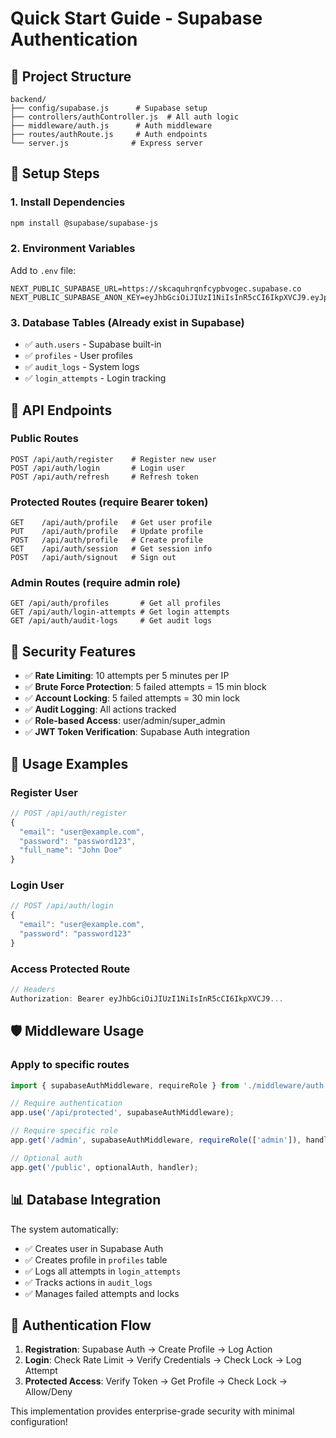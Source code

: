 # Quick Start Guide - Supabase Authentication

## 📁 Project Structure
```
backend/
├── config/supabase.js      # Supabase setup
├── controllers/authController.js  # All auth logic
├── middleware/auth.js      # Auth middleware  
├── routes/authRoute.js     # Auth endpoints
└── server.js              # Express server
```

## 🔧 Setup Steps

### 1. Install Dependencies
```bash
npm install @supabase/supabase-js
```

### 2. Environment Variables
Add to `.env` file:
```env
NEXT_PUBLIC_SUPABASE_URL=https://skcaquhrqnfcypbvogec.supabase.co
NEXT_PUBLIC_SUPABASE_ANON_KEY=eyJhbGciOiJIUzI1NiIsInR5cCI6IkpXVCJ9.eyJpc3MiOiJzdXBhYmFzZSIsInJlZiI6InNrY2FxdWhycW5mY3lwYnZvZ2VjIiwicm9sZSI6ImFub24iLCJpYXQiOjE3NTg3NjY5NDQsImV4cCI6MjA3NDM0Mjk0NH0.hF1DkrY2ywmqNwiVLHB1NI3cyMjKaqE585tMz503Be4
```

### 3. Database Tables (Already exist in Supabase)
- ✅ `auth.users` - Supabase built-in
- ✅ `profiles` - User profiles  
- ✅ `audit_logs` - System logs
- ✅ `login_attempts` - Login tracking

## 🚀 API Endpoints

### Public Routes
```
POST /api/auth/register    # Register new user
POST /api/auth/login       # Login user
POST /api/auth/refresh     # Refresh token
```

### Protected Routes (require Bearer token)
```
GET    /api/auth/profile   # Get user profile
PUT    /api/auth/profile   # Update profile
POST   /api/auth/profile   # Create profile
GET    /api/auth/session   # Get session info
POST   /api/auth/signout   # Sign out
```

### Admin Routes (require admin role)
```
GET /api/auth/profiles       # Get all profiles
GET /api/auth/login-attempts # Get login attempts
GET /api/auth/audit-logs     # Get audit logs
```

## 🔐 Security Features

- ✅ **Rate Limiting**: 10 attempts per 5 minutes per IP
- ✅ **Brute Force Protection**: 5 failed attempts = 15 min block
- ✅ **Account Locking**: 5 failed attempts = 30 min lock
- ✅ **Audit Logging**: All actions tracked
- ✅ **Role-based Access**: user/admin/super_admin
- ✅ **JWT Token Verification**: Supabase Auth integration

## 📝 Usage Examples

### Register User
```javascript
// POST /api/auth/register
{
  "email": "user@example.com",
  "password": "password123",
  "full_name": "John Doe"
}
```

### Login User
```javascript
// POST /api/auth/login
{
  "email": "user@example.com", 
  "password": "password123"
}
```

### Access Protected Route
```javascript
// Headers
Authorization: Bearer eyJhbGciOiJIUzI1NiIsInR5cCI6IkpXVCJ9...
```

## 🛡️ Middleware Usage

### Apply to specific routes
```javascript
import { supabaseAuthMiddleware, requireRole } from './middleware/auth.js';

// Require authentication
app.use('/api/protected', supabaseAuthMiddleware);

// Require specific role
app.get('/admin', supabaseAuthMiddleware, requireRole(['admin']), handler);

// Optional auth
app.get('/public', optionalAuth, handler);
```

## 📊 Database Integration

The system automatically:
- ✅ Creates user in Supabase Auth
- ✅ Creates profile in `profiles` table
- ✅ Logs all attempts in `login_attempts`
- ✅ Tracks actions in `audit_logs`
- ✅ Manages failed attempts and locks

## 🔄 Authentication Flow

1. **Registration**: Supabase Auth → Create Profile → Log Action
2. **Login**: Check Rate Limit → Verify Credentials → Check Lock → Log Attempt
3. **Protected Access**: Verify Token → Get Profile → Check Lock → Allow/Deny

This implementation provides enterprise-grade security with minimal configuration!